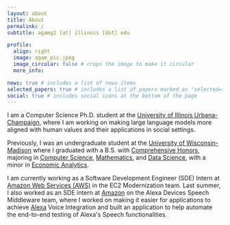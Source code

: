 ```yaml
---
layout: about
title: About
permalink: /
subtitle: agamg2 [at] illinois [dot] edu

profile:
  align: right
  image: agam_pic.jpeg
  image_circular: false # crops the image to make it circular
  more_info: 

news: true # includes a list of news items
selected_papers: true # includes a list of papers marked as "selected={true}"
social: true # includes social icons at the bottom of the page
---
```


I am a Computer Science Ph.D. student at the [University of Illinois Urbana-Champaign](https://www.cs.wisc.edu/), where I am working on making large language models more aligned with human values and their applications in social settings.

Previously, I was an undergraduate student at the [University of Wisconsin-Madison](https://www.wisc.edu/) where I graduated with a B.S. with [Comprehensive Honors](https://honors.ls.wisc.edu/honors-degree-tracks/#comprehensive-honors), majoring in [Computer Science](https://www.cs.wisc.edu/), [Mathematics](https://math.wisc.edu/), and [Data Science](https://datascience.wisc.edu/), with a minor in [Economic Analytics](https://econ.wisc.edu/).

I am currently working as a Software Development Engineer (SDE) Intern at [Amazon Web Services (AWS)](https://aws.amazon.com/) in the EC2 Modernization team. Last summer, I also worked as an SDE intern at [Amazon]("https://twitter.com/amazon") on the Alexa Devices Speech Middleware team, where I worked on making it easier for applications to achieve [Alexa](https://twitter.com/alexa99) Voice Integration and built an application to help automate the end-to-end testing of Alexa's Speech functionalities.